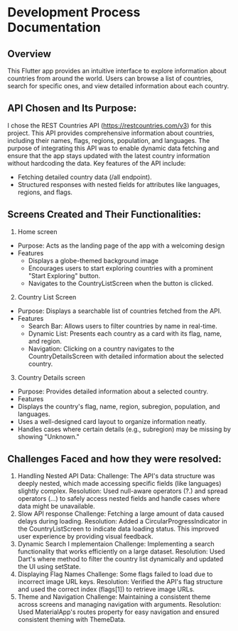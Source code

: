# Development Process Documentation

## Overview

This Flutter app provides an intuitive interface to explore information about countries from around the world. Users can browse a list of countries, search for specific ones, and view detailed information about each country.

## API Chosen and Its Purpose:

I chose the REST Countries API (https://restcountries.com/v3) for this project. This API provides comprehensive information about countries, including their names, flags, regions, population, and languages. The purpose of integrating this API was to enable dynamic data fetching and ensure that the app stays updated with the latest country information without hardcoding the data.
Key features of the API include:
* Fetching detailed country data (/all endpoint).
* Structured responses with nested fields for attributes like languages, regions, and flags.

## Screens Created and Their Functionalities:

1. Home screen
* Purpose: Acts as the landing page of the app with a welcoming design
* Features
  * Displays a globe-themed background image
  *  Encourages users to start exploring countries with a prominent "Start Exploring" button.
  *  Navigates to the CountryListScreen when the button is clicked.
2. Country List Screen
* Purpose: Displays a searchable list of countries fetched from the API.
* Features
  * Search Bar: Allows users to filter countries by name in real-time.
  * Dynamic List: Presents each country as a card with its flag, name, and region.
  * Navigation: Clicking on a country navigates to the CountryDetailsScreen with detailed information about the selected country.
3. Country Details screen
* Purpose: Provides detailed information about a selected country.
* Features
 * Displays the country's flag, name, region, subregion, population, and languages.
 * Uses a well-designed card layout to organize information neatly.
 * Handles cases where certain details (e.g., subregion) may be missing by showing "Unknown."

## Challenges Faced and how they were resolved:
1. Handling Nested API Data:
    Challenge: The API's data structure was deeply nested, which made accessing specific fields (like languages) slightly complex.
    Resolution: Used null-aware operators (?.) and spread operators (...) to safely access nested fields and handle cases where data might be unavailable.
2. Slow API response
    Challenge: Fetching a large amount of data caused delays during loading.
    Resolution: Added a CircularProgressIndicator in the CountryListScreen to indicate data loading status. This improved user experience by providing visual feedback.
3. Dynamic Search I mplementaion
    Challenge: Implementing a search functionality that works efficiently on a large dataset.
    Resolution: Used Dart's where method to filter the country list dynamically and updated the UI using setState.
4. Displaying Flag Names
    Challenge: Some flags failed to load due to incorrect image URL keys.
    Resolution: Verified the API's flag structure and used the correct index (flags[1]) to retrieve image URLs.
5. Theme and Navigation
    Challenge: Maintaining a consistent theme across screens and managing navigation with arguments.
 Resolution: Used MaterialApp's routes property for easy navigation and ensured consistent theming with ThemeData.






